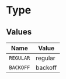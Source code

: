 # Type


## Values

| Name      | Value     |
| --------- | --------- |
| `REGULAR` | regular   |
| `BACKOFF` | backoff   |